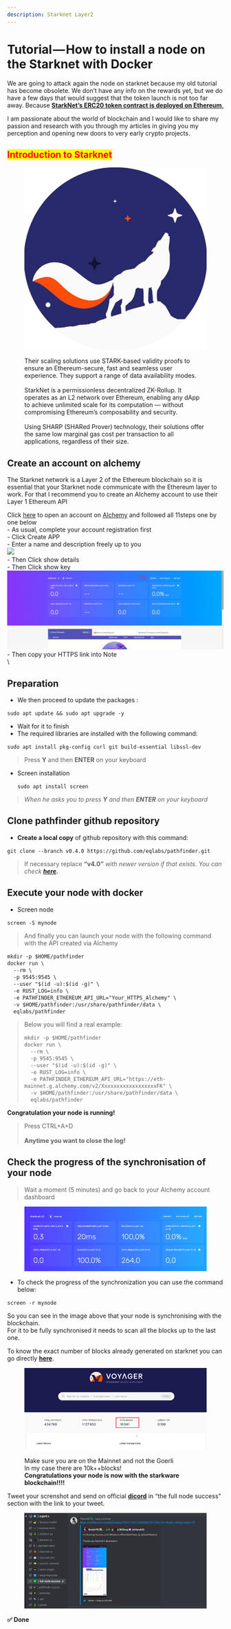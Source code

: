 ```yaml
---
description: Starknet Layer2
---
```


# Tutorial — How to install a node on the Starknet with Docker

We are going to attack again the node on starknet because my old tutorial has become obsolete. We don’t have any info on the rewards yet, but we do have a few days that would suggest that the token launch is not too far away. Because [**StarkNet’s ERC20 token contract is deployed on Ethereum**.](https://twitter.com/StarkWareLtd/status/1592897313273712640?s=20\&t=judEK08Ud7\_\_KUFNLiXThA)

I am passionate about the world of blockchain and I would like to share my passion and research with you through my articles in giving you my perception and opening new doors to very early crypto projects.

## <mark style="color:red;">Introduction to Starknet</mark> <a href="#257a" id="257a"></a>

<figure><img src=".gitbook/assets/photo_2022-06-01_00-12-38.jpg" alt=""><figcaption><p>Their scaling solutions use STARK-based validity proofs to ensure an Ethereum-secure, fast and seamless user experience. They support a range of data availability modes.<br><br>StarkNet is a permissionless decentralized ZK-Rollup. It operates as an L2 network over Ethereum, enabling any dApp to achieve unlimited scale for its computation — without compromising Ethereum’s composability and security.<br><br>Using SHARP (SHARed Prover) technology, their solutions offer the same low marginal gas cost per transaction to all applications, regardless of their size.</p></figcaption></figure>

## Create an account on alchemy <a href="#425a" id="425a"></a>

The Starknet network is a Layer 2 of the Ethereum blockchain so it is essential that your Starknet node communicate with the Ethereum layer to work. For that I recommend you to create an Alchemy account to use their Layer 1 Ethereum API

Click [here](https://alchemy.com/?r=1398ad20311fea0e) to open an account on [Alchemy](https://alchemy.com/?r=1398ad20311fea0e) and followed all 11steps one by one below\
\- As usual, complete your account registration first\
\- Click Create APP\
\- Enter a name and description freely up to you\
![](.gitbook/assets/photo\_2022-11-20\_06-11-37.jpg)\
\- Then Click show details\
\- Then Click show key\
<img src=".gitbook/assets/photo_2022-11-20_06-20-38.jpg" alt="" data-size="original">\
\- Then copy your HTTPS link into Note\
\


## Preparation <a href="#b9d6" id="b9d6"></a>

* We then proceed to update the packages :

```
sudo apt update && sudo apt upgrade -y
```

* Wait for it to finish
* The required libraries are installed with the following command:

```
sudo apt install pkg-config curl git build-essential libssl-dev
```

> Press **Y** and then **ENTER** on your keyboard

*   Screen installation

    ```
    sudo apt install screen
    ```

> _When he asks you to press **Y** and then **ENTER** on your keyboard_

## Clone pathfinder github repository <a href="#ae83" id="ae83"></a>

* **Create a local copy** of github repository with this command:

```
git clone --branch v0.4.0 https://github.com/eqlabs/pathfinder.git
```

> If necessary replace **“v4.0”** _with newer version if that exists. You can check_ [_**here**_](https://github.com/eqlabs/pathfinder/tags)_**.**_

## Execute your node with docker <a href="#6eb5" id="6eb5"></a>

* Screen node

```
screen -S mynode
```

> And finally you can launch your node with the following command with the API created via Alchemy

```
mkdir -p $HOME/pathfinder
docker run \
  --rm \
  -p 9545:9545 \
  --user "$(id -u):$(id -g)" \
  -e RUST_LOG=info \
  -e PATHFINDER_ETHEREUM_API_URL="Your_HTTPS_Alchemy" \
  -v $HOME/pathfinder:/usr/share/pathfinder/data \
  eqlabs/pathfinder
```

> Below you will find a real example:
>
> ```
> mkdir -p $HOME/pathfinder
> docker run \
>   --rm \
>   -p 9545:9545 \
>   --user "$(id -u):$(id -g)" \
>   -e RUST_LOG=info \
>   -e PATHFINDER_ETHEREUM_API_URL="https://eth-mainnet.g.alchemy.com/v2/XxxxxxxxxxxxxxxxxxFK" \
>   -v $HOME/pathfinder:/usr/share/pathfinder/data \
>   eqlabs/pathfinder
> ```

&#x20;**Congratulation your node is running!**&#x20;

> Press CTRL+A+D\
> \
> &#x20;**Anytime you want to close the log!**&#x20;

## Check the progress of the synchronisation of your node <a href="#292d" id="292d"></a>

> Wait a moment (5 minutes) and go back to your Alchemy account dashboard

<figure><img src=".gitbook/assets/0_d7nT_tnhp_ZxCVFO.png" alt=""><figcaption></figcaption></figure>

* To check the progress of the synchronization you can use the command below:

```
screen -r mynode
```

So you can see in the image above that your node is synchronising with the blockchain.\
For it to be fully synchronised it needs to scan all the blocks up to the last one.

To know the exact number of blocks already generated on starknet you can go directly [**here**](https://voyager.online/).

<figure><img src=".gitbook/assets/1_-PVHAesEEAbS9KthVQDoxg.png" alt=""><figcaption><p>Make sure you are on the Mainnet and not the Goerli<br>In my case there are 10k++blocks!<br> <strong>Congratulations your node is now with the starkware blockchain!!!!</strong> </p></figcaption></figure>

Tweet your screnshot and send on official [**dicord**](https://discord.gg/qypnmzkhbc) in “the full node success” section with the link to your tweet.

<figure><img src=".gitbook/assets/photo_2022-11-20_06-56-36.jpg" alt=""><figcaption></figcaption></figure>

**✅ Done**
